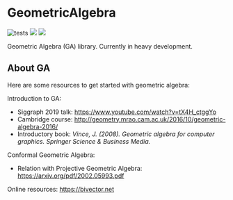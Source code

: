 # GeometricAlgebra

![tests](https://github.com/serenity4/GeometricAlgebra.jl/workflows/Run%20tests/badge.svg) [![](https://img.shields.io/badge/docs-stable-blue.svg)](https://serenity4.github.io/GeometricAlgebra.jl/stable) [![](https://img.shields.io/badge/docs-dev-blue.svg)](https://serenity4.github.io/GeometricAlgebra.jl/dev)

Geometric Algebra (GA) library. Currently in heavy development.

## About GA

Here are some resources to get started with geometric algebra:

Introduction to GA:
- Siggraph 2019 talk: https://www.youtube.com/watch?v=tX4H_ctggYo
- Cambridge course: http://geometry.mrao.cam.ac.uk/2016/10/geometric-algebra-2016/
- Introductory book: *Vince, J. (2008). Geometric algebra for computer graphics. Springer Science & Business Media.*

Conformal Geometric Algebra:
- Relation with Projective Geometric Algebra: https://arxiv.org/pdf/2002.05993.pdf

Online resources: https://bivector.net
